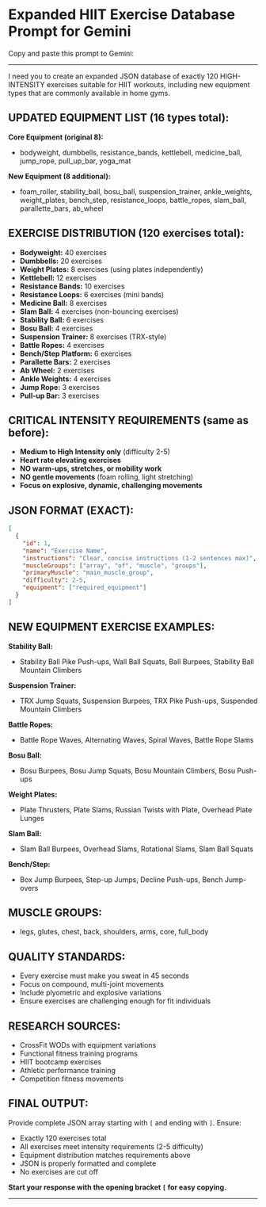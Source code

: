 # Expanded HIIT Exercise Database Prompt for Gemini

Copy and paste this prompt to Gemini:

---

I need you to create an expanded JSON database of exactly 120 HIGH-INTENSITY exercises suitable for HIIT workouts, including new equipment types that are commonly available in home gyms.

## UPDATED EQUIPMENT LIST (16 types total):

**Core Equipment (original 8):**
- bodyweight, dumbbells, resistance_bands, kettlebell, medicine_ball, jump_rope, pull_up_bar, yoga_mat

**New Equipment (8 additional):**
- foam_roller, stability_ball, bosu_ball, suspension_trainer, ankle_weights, weight_plates, bench_step, resistance_loops, battle_ropes, slam_ball, parallette_bars, ab_wheel

## EXERCISE DISTRIBUTION (120 exercises total):
- **Bodyweight:** 40 exercises
- **Dumbbells:** 20 exercises
- **Weight Plates:** 8 exercises (using plates independently)
- **Kettlebell:** 12 exercises
- **Resistance Bands:** 10 exercises
- **Resistance Loops:** 6 exercises (mini bands)
- **Medicine Ball:** 8 exercises
- **Slam Ball:** 4 exercises (non-bouncing exercises)
- **Stability Ball:** 6 exercises
- **Bosu Ball:** 4 exercises
- **Suspension Trainer:** 8 exercises (TRX-style)
- **Battle Ropes:** 4 exercises
- **Bench/Step Platform:** 6 exercises
- **Parallette Bars:** 2 exercises
- **Ab Wheel:** 2 exercises
- **Ankle Weights:** 4 exercises
- **Jump Rope:** 3 exercises
- **Pull-up Bar:** 3 exercises

## CRITICAL INTENSITY REQUIREMENTS (same as before):
- **Medium to High Intensity only** (difficulty 2-5)
- **Heart rate elevating exercises**
- **NO warm-ups, stretches, or mobility work**
- **NO gentle movements** (foam rolling, light stretching)
- **Focus on explosive, dynamic, challenging movements**

## JSON FORMAT (EXACT):
```json
[
  {
    "id": 1,
    "name": "Exercise Name",
    "instructions": "Clear, concise instructions (1-2 sentences max)",
    "muscleGroups": ["array", "of", "muscle", "groups"],
    "primaryMuscle": "main_muscle_group",
    "difficulty": 2-5,
    "equipment": ["required_equipment"]
  }
]
```

## NEW EQUIPMENT EXERCISE EXAMPLES:

**Stability Ball:**
- Stability Ball Pike Push-ups, Wall Ball Squats, Ball Burpees, Stability Ball Mountain Climbers

**Suspension Trainer:**
- TRX Jump Squats, Suspension Burpees, TRX Pike Push-ups, Suspended Mountain Climbers

**Battle Ropes:**
- Battle Rope Waves, Alternating Waves, Spiral Waves, Battle Rope Slams

**Bosu Ball:**
- Bosu Burpees, Bosu Jump Squats, Bosu Mountain Climbers, Bosu Push-ups

**Weight Plates:**
- Plate Thrusters, Plate Slams, Russian Twists with Plate, Overhead Plate Lunges

**Slam Ball:**
- Slam Ball Burpees, Overhead Slams, Rotational Slams, Slam Ball Squats

**Bench/Step:**
- Box Jump Burpees, Step-up Jumps, Decline Push-ups, Bench Jump-overs

## MUSCLE GROUPS:
- legs, glutes, chest, back, shoulders, arms, core, full_body

## QUALITY STANDARDS:
- Every exercise must make you sweat in 45 seconds
- Focus on compound, multi-joint movements
- Include plyometric and explosive variations
- Ensure exercises are challenging enough for fit individuals

## RESEARCH SOURCES:
- CrossFit WODs with equipment variations
- Functional fitness training programs
- HIIT bootcamp exercises
- Athletic performance training
- Competition fitness movements

## FINAL OUTPUT:
Provide complete JSON array starting with `[` and ending with `]`. Ensure:
- Exactly 120 exercises total
- All exercises meet intensity requirements (2-5 difficulty)
- Equipment distribution matches requirements above
- JSON is properly formatted and complete
- No exercises are cut off

**Start your response with the opening bracket `[` for easy copying.**

---